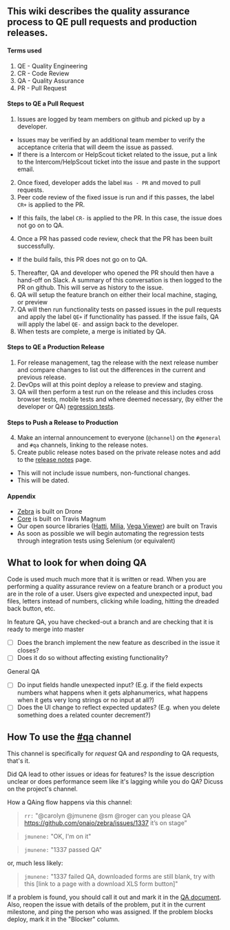 ## This wiki describes the quality assurance process to QE pull requests and production releases.

#### Terms used

1. QE - Quality Engineering
2. CR - Code Review
3. QA - Quality Assurance
4. PR - Pull Request

#### Steps to QE a Pull Request
 
1. Issues are logged by team members on github and picked up by a developer.
  * Issues may be verified by an additional team member to verify the acceptance criteria that will deem the issue as passed.
  * If there is a Intercom or HelpScout ticket related to the issue, put a link to the Intercom/HelpScout ticket into the issue and paste in the support email.
2. Once fixed, developer adds the label `Has - PR` and moved to pull requests.
3. Peer code review of the fixed issue is run and if this passes, the label `CR+` is applied to the PR.
  * If this fails, the label `CR-` is applied to the PR. In this case, the issue does not go on to QA.
4. Once a PR has passed code review, check that the PR has been built successfully.
  * If the build fails, this PR does not go on to QA.
5. Thereafter, QA and developer who opened the PR should then have a hand-off on Slack. A summary of this conversation is then logged to the PR on github. This will serve as history to the issue.
6. QA will setup the feature branch on either their local machine, staging, or preview
7. QA will then run functionality tests on passed issues in the pull requests and apply the label `QE+` if functionality has passed. If the issue fails, QA will apply the label `QE-` and assign back to the developer.
8. When tests are complete, a merge is initiated by QA.

#### Steps to QE a Production Release

1. For release management, tag the release with the next release number and compare changes to list out the differences in the current and previous release.
2. DevOps will at this point deploy a release to preview and staging.
3. QA will then perform a test run on the release and this includes cross browser tests, mobile tests and where deemed necessary, (by either the developer or QA) [regression tests](https://docs.google.com/spreadsheets/d/1f5hlQBiAZ8fBFZ_rRaJ1wmwaufYXLFuLK46fNyYZQKM/edit#gid=2054763193). 

#### Steps to Push a Release to Production
4. Make an internal announcement to everyone (`@channel`) on the `#general` and `#qa` channels, linking to the release notes.
5. Create public release notes based on the private release notes and add to the [release notes](https://ona.io/release-notes.html) page.
  * This will not include issue numbers, non-functional changes.
  * This will be dated.

#### Appendix

* [Zebra](http://drone.onalabs.org/onaio/zebra) is built on Drone
* [Core](https://travis-ci.com/onaio/core) is built on Travis Magnum
* Our open source libraries ([Hatti](https://travis-ci.org/onaio/hatti/), [Milia](https://travis-ci.org/onaio/milia/), [Vega Viewer](https://travis-ci.org/onaio/vega-viewer/)) are built on Travis
* As soon as possible we will begin automating the regression tests through integration tests using Selenium (or equivalent)

What to look for when doing QA
---

Code is used much much more that it is written or read. When you are performing a quality assurance review on a feature branch or a product you are in the role of a user. Users give expected and unexpected input, bad files, letters instead of numbers, clicking while loading, hitting the dreaded back button, etc.

In feature QA, you have checked-out a branch and are checking that it is ready to merge into master

* [ ] Does the branch implement the new feature as described in the issue it closes?
* [ ] Does it do so without affecting existing functionality?

General QA

* [ ] Do input fields handle unexpected input? (E.g. if the field expects numbers what happens when it gets alphanumerics, what happens when it gets very long strings or no input at all?)
* [ ] Does the UI change to reflect expected updates? (E.g. when you delete something does a related counter decrement?)

How To use the [#qa](https://onaio.slack.com/messages/qa/) channel
---

This channel is specifically for *request* QA and *responding* to QA requests, that's it.

Did QA lead to other issues or ideas for features? Is the issue description unclear or does performance seem like it's lagging while you do QA? Dicuss on the project's channel.

How a QAing flow happens via this channel:

> `rr:` "@carolyn @jmunene @sm @roger can you please QA https://github.com/onaio/zebra/issues/1337 it’s on stage”

> `jmunene:` "OK, I'm on it"

> `jmunene:` "1337 passed QA" 

or, much less likely:

> `jmunene:` "1337 failed QA, downloaded forms are still blank, try with this [link to a page with a download XLS form button]" 

If a problem is found, you should call it out and mark it in the [QA document](https://docs.google.com/spreadsheets/d/1f5hlQBiAZ8fBFZ_rRaJ1wmwaufYXLFuLK46fNyYZQKM/edit). Also, reopen the issue with details of the problem, put it in the current milestone, and ping the person who was assigned. If the problem blocks deploy, mark it in the "Blocker" column.

